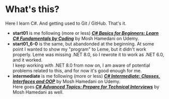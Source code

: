 # What's this?
Here I learn C#. And getting used to Git / GitHub. That's it.

* **start01** is me following (more or less) __[*C# Basics for Beginners: Learn C# Fundamentals by Coding*](https://www.udemy.com/course/csharp-tutorial-for-beginners/)__ by Mosh Hamedani on Udemy.
* **start01_6-0** is the same, but abandonded at the beginning. At some point I wanted to show my "program" to Leme, but it didn't work properly. Leme was missing .NET 8.0, so I rewrote it to work as .NET 6.0, and it worked.<br>
I keep working with .NET 8.0 from now on, I am aware of potential problems related to this, and for now it's good enough for me.
* **intermediate** is me following (more or less) __[*C# Intermediate: Classes, Interfaces and OOP*](https://www.udemy.com/course/csharp-intermediate-classes-interfaces-and-oop/)__ by Mosh Hamedani on Udemy.<br>
Here goes __[*C# Advanced Topics: Prepare for Technical Interviews*](https://www.udemy.com/course/csharp-advanced/)__ by Mosh Hamedani as well.